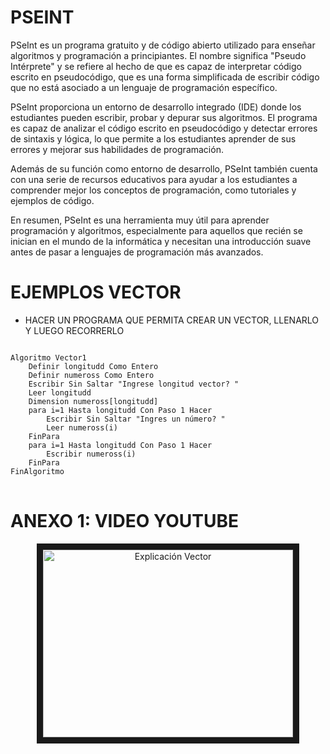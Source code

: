 # PSEINT

<p>
PSeInt es un programa gratuito y de código abierto utilizado para enseñar algoritmos y programación a principiantes. El nombre significa "Pseudo Intérprete" y se refiere al hecho de que es capaz de interpretar código escrito en pseudocódigo, que es una forma simplificada de escribir código que no está asociado a un lenguaje de programación específico.
</p>

<p>
PSeInt proporciona un entorno de desarrollo integrado (IDE) donde los estudiantes pueden escribir, probar y depurar sus algoritmos. El programa es capaz de analizar el código escrito en pseudocódigo y detectar errores de sintaxis y lógica, lo que permite a los estudiantes aprender de sus errores y mejorar sus habilidades de programación.
</p>

<p>
Además de su función como entorno de desarrollo, PSeInt también cuenta con una serie de recursos educativos para ayudar a los estudiantes a comprender mejor los conceptos de programación, como tutoriales y ejemplos de código.
</p>

</p>
En resumen, PSeInt es una herramienta muy útil para aprender programación y algoritmos, especialmente para aquellos que recién se inician en el mundo de la informática y necesitan una introducción suave antes de pasar a lenguajes de programación más avanzados.
</p>

# EJEMPLOS VECTOR

- HACER UN PROGRAMA QUE PERMITA CREAR UN VECTOR, LLENARLO Y LUEGO RECORRERLO

<pre>
<code>
Algoritmo Vector1
	Definir longitudd Como Entero
	Definir numeross Como Entero
	Escribir Sin Saltar "Ingrese longitud vector? "
	Leer longitudd
	Dimension numeross[longitudd]
    para i=1 Hasta longitudd Con Paso 1 Hacer
		Escribir Sin Saltar "Ingres un número? "
		Leer numeross(i)
	FinPara
	para i=1 Hasta longitudd Con Paso 1 Hacer
		Escribir numeross(i)
	FinPara
FinAlgoritmo
</code>
</pre>

# ANEXO 1: VIDEO YOUTUBE

<p align="center">
  <a href="https://www.youtube.com/watch?v=d_xDOLVZDcM"_blank">
     <img src="https://i.ytimg.com/vi/d_xDOLVZDcM/hq720.jpg" alt="Explicación Vector" width="400" height="300" border="10" /></a>
  <a href="https://www.youtube.com/watch?v=d_xDOLVZDcM"></a>
</p>